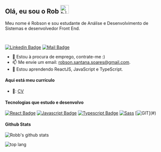 ## Olá, eu sou o Rob <img src="https://user-images.githubusercontent.com/1303154/88677602-1635ba80-d120-11ea-84d8-d263ba5fc3c0.gif" width="28px" alt="hi">

Meu nome é Robson e sou estudante de Análise e Desenvolvimento de Sistemas e desenvolvedor Front End. 

<br />

[![Linkedin Badge](https://img.shields.io/badge/LinkedIn-rob-0e76a8?style=flat&labelColor=0e76a8&logo=linkedin&logoColor=white)](https://www.linkedin.com/in/robson-santana-soares/) [![Mail Badge](https://img.shields.io/badge/Gmail-Rob-ff0000?style=flat&labelColor=ff0000&logo=gmail&logoColor=white)](mailto:robson.santana.soares@gmail.com)

<!-- TODO: Add last video link -->

- 🔭 Estou à procura de emprego, contrate-me :)
- 📫 Me envie um email: robson.santana.soares@gmail.com.
- 📖 Estou aprendendo ReactJS, JavaScript e TypeScript.

#### Aqui está meu currículo

- 📎: [CV](https://github.com/RobbSoares/RobbSoares/blob/master/curriculo/CV_RobsonSantanaSoares.pdf)


#### Tecnologias que estudo e desenvolvo

[![React Badge](https://img.shields.io/badge/-React-61DBFB?style=for-the-badge&labelColor=black&logo=react&logoColor=61DBFB)](#) [![Javascript Badge](https://img.shields.io/badge/-Javascript-F0DB4F?style=for-the-badge&labelColor=black&logo=javascript&logoColor=F0DB4F)](#) [![Typescript Badge](https://img.shields.io/badge/-Typescript-007acc?style=for-the-badge&labelColor=black&logo=typescript&logoColor=007acc)](#) [![Sass](https://img.shields.io/badge/Sass-CC6699?style=for-the-badge&&labelColor=black&logo=sass&logoColor=CC6699)](#) [![GIT](https://img.shields.io/badge/git-ff0000.svg?&labelColor=black&style=for-the-badge&logo=git&logoColor=white")](#)
 
#### Github Stats

![Robb's github stats](https://github-readme-stats.vercel.app/api?username=RobbSoares&theme=vue&show_icons=true&count_private=true)

![top lang](https://github-readme-stats.vercel.app/api/top-langs/?username=RobbSoares&theme=vue&layout=compact)
